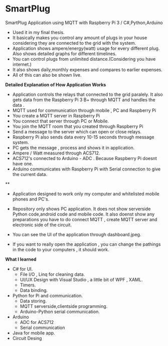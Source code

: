# SmartPlug
SmartPlug Application using MQTT with Raspberry Pi 3 / C#,Python,Arduino

- Used it in my final thesis.
- It basically makes you control any amount of plugs in your house considering they are connected to the grid with the system.
- Application shows ampere/energy(watt) usage for every different plug. Also shows detailed graphs for different timelines.
- You can control plugs from unlimited distance.(Considering you have internet.)
- It also shows daily,monthly expenses and compares to earlier expenses.
- All of this can also be shown live.

**Detailed Explanation of How Application Works**

- Application controls the relays that connected to the grid paralely. It also gets data from the Raspberry Pi 3 B+ through MQTT 
and handles the data . 
- MQTT used for communication through mobile , PC and Raspberry Pi
- You create a MQTT server in Raspberry Pi 
- You connect that server through PC or Mobile.
- You join the MQTT room that you created through Raspberry Pi
- Send a message to the server which can open or close relays.
- Raspberry Pi also sends data every 10-15 seconds through message system.
- PC gets the message , process and shows it in application.
- Ampere / Watt measured through ACS712.
- ACS712's connected to Arduino - ADC . Because Raspberry Pi doesnt have one.
- Arduino communicates with Raspberry Pi with Serial connection to give the current data.

**

- Application designed to work only my computer and whitelisted mobile phones and PC's.
- Repository only shows PC application. It does not show serverside Python code,android code and mobile code. It also doenst show any 
preparations you have to do connect MQTT , create MQTT server and electronic side of the circuit.
- You can see the UI of the application through dashboard.jpeg.

- If you want to really open the application , you can change the pathings in the code to your computers , it should work.

**What I learned**

- C# for UI.
  - File I/O , Linq for cleaning data.
  - UI/UX Design with Visual Studio , a little bit of WPF , XAML.
  - Timers.
  - Data binding.
- Python for Pi and communication.
  - Data storing.
  - MQTT serverside,clientside programming.
  - Arduino-Python serial communication.
- Arduino
  - ADC for ACS712
  - Serial communication
- Java for mobile app.
- Circuit Desing
